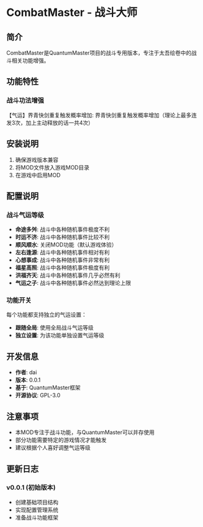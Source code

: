 # CombatMaster - 战斗大师

## 简介
CombatMaster是QuantumMaster项目的战斗专用版本，专注于太吾绘卷中的战斗相关功能增强。

## 功能特性

### 战斗功法增强
【气运】界青快剑重复触发概率增加: 界青快剑重复触发概率增加（理论上最多连发3次，加上主动释放的话一共4次）

## 安装说明
1. 确保游戏版本兼容
2. 将MOD文件放入游戏MOD目录
3. 在游戏中启用MOD

## 配置说明
### 战斗气运等级
- **命途多舛**: 战斗中各种随机事件极度不利
- **时运不济**: 战斗中各种随机事件比较不利  
- **顺风顺水**: 关闭MOD功能（默认游戏体验）
- **左右逢源**: 战斗中各种随机事件相对有利
- **心想事成**: 战斗中各种随机事件非常有利
- **福星高照**: 战斗中各种随机事件极度有利
- **洪福齐天**: 战斗中各种随机事件几乎必然有利
- **气运之子**: 战斗中各种随机事件必然达到理论上限

### 功能开关
每个功能都支持独立的气运设置：
- **跟随全局**: 使用全局战斗气运等级
- **独立设置**: 为该功能单独设置气运等级

## 开发信息
- **作者**: dai
- **版本**: 0.0.1  
- **基于**: QuantumMaster框架
- **开源协议**: GPL-3.0

## 注意事项
- 本MOD专注于战斗功能，与QuantumMaster可以并存使用
- 部分功能需要特定的游戏情况才能触发
- 建议根据个人喜好调整气运等级

## 更新日志
### v0.0.1 (初始版本)
- 创建基础项目结构
- 实现配置管理系统
- 准备战斗功能框架